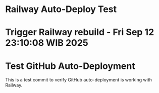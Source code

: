  # Railway Auto-Deploy Test
# Trigger Railway rebuild - Fri Sep 12 23:10:08 WIB 2025

# Test GitHub Auto-Deployment
This is a test commit to verify GitHub auto-deployment is working with Railway.
